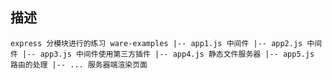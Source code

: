 ## 描述

``
express 分模块进行的练习
ware-examples
  |-- app1.js 中间件
  |-- app2.js 中间件
  |-- app3.js 中间件使用第三方插件
  |-- app4.js 静态文件服务器
  |-- app5.js 路由的处理
  |-- ... 服务器端渲染页面
``